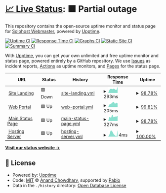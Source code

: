 # [📈 Live Status](https://status-alt.solohost.dev): <!--live status--> **🟧 Partial outage**

This repository contains the open-source uptime monitor and status page for [Solohost Webmaster](https://www.solohost.dev/), powered by [Upptime](https://github.com/upptime/upptime).

[![Uptime CI](https://github.com/solohost-webadmin/solohost-status/workflows/Uptime%20CI/badge.svg)](https://github.com/solohost-webadmin/solohost-status/actions?query=workflow%3A%22Uptime+CI%22)
[![Response Time CI](https://github.com/solohost-webadmin/solohost-status/workflows/Response%20Time%20CI/badge.svg)](https://github.com/solohost-webadmin/solohost-status/actions?query=workflow%3A%22Response+Time+CI%22)
[![Graphs CI](https://github.com/solohost-webadmin/solohost-status/workflows/Graphs%20CI/badge.svg)](https://github.com/solohost-webadmin/solohost-status/actions?query=workflow%3A%22Graphs+CI%22)
[![Static Site CI](https://github.com/solohost-webadmin/solohost-status/workflows/Static%20Site%20CI/badge.svg)](https://github.com/solohost-webadmin/solohost-status/actions?query=workflow%3A%22Static+Site+CI%22)
[![Summary CI](https://github.com/solohost-webadmin/solohost-status/workflows/Summary%20CI/badge.svg)](https://github.com/solohost-webadmin/solohost-status/actions?query=workflow%3A%22Summary+CI%22)

With [Upptime](https://upptime.js.org), you can get your own unlimited and free uptime monitor and status page, powered entirely by a GitHub repository. We use [Issues](https://github.com/solohost-webadmin/solohost-status/issues) as incident reports, [Actions](https://github.com/solohost-webadmin/solohost-status/actions) as uptime monitors, and [Pages](https://status-alt.solohost.dev) for the status page.

<!--start: status pages-->
<!-- This summary is generated by Upptime (https://github.com/upptime/upptime) -->
<!-- Do not edit this manually, your changes will be overwritten -->
<!-- prettier-ignore -->
| URL | Status | History | Response Time | Uptime |
| --- | ------ | ------- | ------------- | ------ |
| <img alt="" src="https://icons.duckduckgo.com/ip3/www.solohost.dev.ico" height="13"> [Site Landing](https://www.solohost.dev/) | 🟥 Down | [site-landing.yml](https://github.com/solohost-webadmin/solohost-status/commits/HEAD/history/site-landing.yml) | <details><summary><img alt="Response time graph" src="./graphs/site-landing/response-time-week.png" height="20"> 293ms</summary><br><a href="https://status-alt.solohost.dev/history/site-landing"><img alt="Response time 403" src="https://img.shields.io/endpoint?url=https%3A%2F%2Fraw.githubusercontent.com%2Fsolohost-webadmin%2Fsolohost-status%2FHEAD%2Fapi%2Fsite-landing%2Fresponse-time.json"></a><br><a href="https://status-alt.solohost.dev/history/site-landing"><img alt="24-hour response time 297" src="https://img.shields.io/endpoint?url=https%3A%2F%2Fraw.githubusercontent.com%2Fsolohost-webadmin%2Fsolohost-status%2FHEAD%2Fapi%2Fsite-landing%2Fresponse-time-day.json"></a><br><a href="https://status-alt.solohost.dev/history/site-landing"><img alt="7-day response time 293" src="https://img.shields.io/endpoint?url=https%3A%2F%2Fraw.githubusercontent.com%2Fsolohost-webadmin%2Fsolohost-status%2FHEAD%2Fapi%2Fsite-landing%2Fresponse-time-week.json"></a><br><a href="https://status-alt.solohost.dev/history/site-landing"><img alt="30-day response time 304" src="https://img.shields.io/endpoint?url=https%3A%2F%2Fraw.githubusercontent.com%2Fsolohost-webadmin%2Fsolohost-status%2FHEAD%2Fapi%2Fsite-landing%2Fresponse-time-month.json"></a><br><a href="https://status-alt.solohost.dev/history/site-landing"><img alt="1-year response time 403" src="https://img.shields.io/endpoint?url=https%3A%2F%2Fraw.githubusercontent.com%2Fsolohost-webadmin%2Fsolohost-status%2FHEAD%2Fapi%2Fsite-landing%2Fresponse-time-year.json"></a></details> | <details><summary><a href="https://status-alt.solohost.dev/history/site-landing">98.78%</a></summary><a href="https://status-alt.solohost.dev/history/site-landing"><img alt="All-time uptime 96.77%" src="https://img.shields.io/endpoint?url=https%3A%2F%2Fraw.githubusercontent.com%2Fsolohost-webadmin%2Fsolohost-status%2FHEAD%2Fapi%2Fsite-landing%2Fuptime.json"></a><br><a href="https://status-alt.solohost.dev/history/site-landing"><img alt="24-hour uptime 91.46%" src="https://img.shields.io/endpoint?url=https%3A%2F%2Fraw.githubusercontent.com%2Fsolohost-webadmin%2Fsolohost-status%2FHEAD%2Fapi%2Fsite-landing%2Fuptime-day.json"></a><br><a href="https://status-alt.solohost.dev/history/site-landing"><img alt="7-day uptime 98.78%" src="https://img.shields.io/endpoint?url=https%3A%2F%2Fraw.githubusercontent.com%2Fsolohost-webadmin%2Fsolohost-status%2FHEAD%2Fapi%2Fsite-landing%2Fuptime-week.json"></a><br><a href="https://status-alt.solohost.dev/history/site-landing"><img alt="30-day uptime 99.72%" src="https://img.shields.io/endpoint?url=https%3A%2F%2Fraw.githubusercontent.com%2Fsolohost-webadmin%2Fsolohost-status%2FHEAD%2Fapi%2Fsite-landing%2Fuptime-month.json"></a><br><a href="https://status-alt.solohost.dev/history/site-landing"><img alt="1-year uptime 96.77%" src="https://img.shields.io/endpoint?url=https%3A%2F%2Fraw.githubusercontent.com%2Fsolohost-webadmin%2Fsolohost-status%2FHEAD%2Fapi%2Fsite-landing%2Fuptime-year.json"></a></details>
| <img alt="" src="https://icons.duckduckgo.com/ip3/solohost.dev.ico" height="13"> [Web Portal](https://solohost.dev/yunohost/sso/) | 🟩 Up | [web-portal.yml](https://github.com/solohost-webadmin/solohost-status/commits/HEAD/history/web-portal.yml) | <details><summary><img alt="Response time graph" src="./graphs/web-portal/response-time-week.png" height="20"> 205ms</summary><br><a href="https://status-alt.solohost.dev/history/web-portal"><img alt="Response time 243" src="https://img.shields.io/endpoint?url=https%3A%2F%2Fraw.githubusercontent.com%2Fsolohost-webadmin%2Fsolohost-status%2FHEAD%2Fapi%2Fweb-portal%2Fresponse-time.json"></a><br><a href="https://status-alt.solohost.dev/history/web-portal"><img alt="24-hour response time 293" src="https://img.shields.io/endpoint?url=https%3A%2F%2Fraw.githubusercontent.com%2Fsolohost-webadmin%2Fsolohost-status%2FHEAD%2Fapi%2Fweb-portal%2Fresponse-time-day.json"></a><br><a href="https://status-alt.solohost.dev/history/web-portal"><img alt="7-day response time 205" src="https://img.shields.io/endpoint?url=https%3A%2F%2Fraw.githubusercontent.com%2Fsolohost-webadmin%2Fsolohost-status%2FHEAD%2Fapi%2Fweb-portal%2Fresponse-time-week.json"></a><br><a href="https://status-alt.solohost.dev/history/web-portal"><img alt="30-day response time 165" src="https://img.shields.io/endpoint?url=https%3A%2F%2Fraw.githubusercontent.com%2Fsolohost-webadmin%2Fsolohost-status%2FHEAD%2Fapi%2Fweb-portal%2Fresponse-time-month.json"></a><br><a href="https://status-alt.solohost.dev/history/web-portal"><img alt="1-year response time 243" src="https://img.shields.io/endpoint?url=https%3A%2F%2Fraw.githubusercontent.com%2Fsolohost-webadmin%2Fsolohost-status%2FHEAD%2Fapi%2Fweb-portal%2Fresponse-time-year.json"></a></details> | <details><summary><a href="https://status-alt.solohost.dev/history/web-portal">99.81%</a></summary><a href="https://status-alt.solohost.dev/history/web-portal"><img alt="All-time uptime 96.85%" src="https://img.shields.io/endpoint?url=https%3A%2F%2Fraw.githubusercontent.com%2Fsolohost-webadmin%2Fsolohost-status%2FHEAD%2Fapi%2Fweb-portal%2Fuptime.json"></a><br><a href="https://status-alt.solohost.dev/history/web-portal"><img alt="24-hour uptime 98.67%" src="https://img.shields.io/endpoint?url=https%3A%2F%2Fraw.githubusercontent.com%2Fsolohost-webadmin%2Fsolohost-status%2FHEAD%2Fapi%2Fweb-portal%2Fuptime-day.json"></a><br><a href="https://status-alt.solohost.dev/history/web-portal"><img alt="7-day uptime 99.81%" src="https://img.shields.io/endpoint?url=https%3A%2F%2Fraw.githubusercontent.com%2Fsolohost-webadmin%2Fsolohost-status%2FHEAD%2Fapi%2Fweb-portal%2Fuptime-week.json"></a><br><a href="https://status-alt.solohost.dev/history/web-portal"><img alt="30-day uptime 99.96%" src="https://img.shields.io/endpoint?url=https%3A%2F%2Fraw.githubusercontent.com%2Fsolohost-webadmin%2Fsolohost-status%2FHEAD%2Fapi%2Fweb-portal%2Fuptime-month.json"></a><br><a href="https://status-alt.solohost.dev/history/web-portal"><img alt="1-year uptime 96.85%" src="https://img.shields.io/endpoint?url=https%3A%2F%2Fraw.githubusercontent.com%2Fsolohost-webadmin%2Fsolohost-status%2FHEAD%2Fapi%2Fweb-portal%2Fuptime-year.json"></a></details>
| <img alt="" src="https://icons.duckduckgo.com/ip3/status.solohost.dev.ico" height="13"> [Main Status Page](https://status.solohost.dev/) | 🟩 Up | [main-status-page.yml](https://github.com/solohost-webadmin/solohost-status/commits/HEAD/history/main-status-page.yml) | <details><summary><img alt="Response time graph" src="./graphs/main-status-page/response-time-week.png" height="20"> 327ms</summary><br><a href="https://status-alt.solohost.dev/history/main-status-page"><img alt="Response time 485" src="https://img.shields.io/endpoint?url=https%3A%2F%2Fraw.githubusercontent.com%2Fsolohost-webadmin%2Fsolohost-status%2FHEAD%2Fapi%2Fmain-status-page%2Fresponse-time.json"></a><br><a href="https://status-alt.solohost.dev/history/main-status-page"><img alt="24-hour response time 452" src="https://img.shields.io/endpoint?url=https%3A%2F%2Fraw.githubusercontent.com%2Fsolohost-webadmin%2Fsolohost-status%2FHEAD%2Fapi%2Fmain-status-page%2Fresponse-time-day.json"></a><br><a href="https://status-alt.solohost.dev/history/main-status-page"><img alt="7-day response time 327" src="https://img.shields.io/endpoint?url=https%3A%2F%2Fraw.githubusercontent.com%2Fsolohost-webadmin%2Fsolohost-status%2FHEAD%2Fapi%2Fmain-status-page%2Fresponse-time-week.json"></a><br><a href="https://status-alt.solohost.dev/history/main-status-page"><img alt="30-day response time 405" src="https://img.shields.io/endpoint?url=https%3A%2F%2Fraw.githubusercontent.com%2Fsolohost-webadmin%2Fsolohost-status%2FHEAD%2Fapi%2Fmain-status-page%2Fresponse-time-month.json"></a><br><a href="https://status-alt.solohost.dev/history/main-status-page"><img alt="1-year response time 485" src="https://img.shields.io/endpoint?url=https%3A%2F%2Fraw.githubusercontent.com%2Fsolohost-webadmin%2Fsolohost-status%2FHEAD%2Fapi%2Fmain-status-page%2Fresponse-time-year.json"></a></details> | <details><summary><a href="https://status-alt.solohost.dev/history/main-status-page">98.78%</a></summary><a href="https://status-alt.solohost.dev/history/main-status-page"><img alt="All-time uptime 96.77%" src="https://img.shields.io/endpoint?url=https%3A%2F%2Fraw.githubusercontent.com%2Fsolohost-webadmin%2Fsolohost-status%2FHEAD%2Fapi%2Fmain-status-page%2Fuptime.json"></a><br><a href="https://status-alt.solohost.dev/history/main-status-page"><img alt="24-hour uptime 91.47%" src="https://img.shields.io/endpoint?url=https%3A%2F%2Fraw.githubusercontent.com%2Fsolohost-webadmin%2Fsolohost-status%2FHEAD%2Fapi%2Fmain-status-page%2Fuptime-day.json"></a><br><a href="https://status-alt.solohost.dev/history/main-status-page"><img alt="7-day uptime 98.78%" src="https://img.shields.io/endpoint?url=https%3A%2F%2Fraw.githubusercontent.com%2Fsolohost-webadmin%2Fsolohost-status%2FHEAD%2Fapi%2Fmain-status-page%2Fuptime-week.json"></a><br><a href="https://status-alt.solohost.dev/history/main-status-page"><img alt="30-day uptime 99.72%" src="https://img.shields.io/endpoint?url=https%3A%2F%2Fraw.githubusercontent.com%2Fsolohost-webadmin%2Fsolohost-status%2FHEAD%2Fapi%2Fmain-status-page%2Fuptime-month.json"></a><br><a href="https://status-alt.solohost.dev/history/main-status-page"><img alt="1-year uptime 96.77%" src="https://img.shields.io/endpoint?url=https%3A%2F%2Fraw.githubusercontent.com%2Fsolohost-webadmin%2Fsolohost-status%2FHEAD%2Fapi%2Fmain-status-page%2Fuptime-year.json"></a></details>
| <img alt="" src="https://icons.duckduckgo.com/ip3/null.ico" height="13"> [Hosting Server](solohost.dev) | 🟩 Up | [hosting-server.yml](https://github.com/solohost-webadmin/solohost-status/commits/HEAD/history/hosting-server.yml) | <details><summary><img alt="Response time graph" src="./graphs/hosting-server/response-time-week.png" height="20"> 4ms</summary><br><a href="https://status-alt.solohost.dev/history/hosting-server"><img alt="Response time 5" src="https://img.shields.io/endpoint?url=https%3A%2F%2Fraw.githubusercontent.com%2Fsolohost-webadmin%2Fsolohost-status%2FHEAD%2Fapi%2Fhosting-server%2Fresponse-time.json"></a><br><a href="https://status-alt.solohost.dev/history/hosting-server"><img alt="24-hour response time 3" src="https://img.shields.io/endpoint?url=https%3A%2F%2Fraw.githubusercontent.com%2Fsolohost-webadmin%2Fsolohost-status%2FHEAD%2Fapi%2Fhosting-server%2Fresponse-time-day.json"></a><br><a href="https://status-alt.solohost.dev/history/hosting-server"><img alt="7-day response time 4" src="https://img.shields.io/endpoint?url=https%3A%2F%2Fraw.githubusercontent.com%2Fsolohost-webadmin%2Fsolohost-status%2FHEAD%2Fapi%2Fhosting-server%2Fresponse-time-week.json"></a><br><a href="https://status-alt.solohost.dev/history/hosting-server"><img alt="30-day response time 4" src="https://img.shields.io/endpoint?url=https%3A%2F%2Fraw.githubusercontent.com%2Fsolohost-webadmin%2Fsolohost-status%2FHEAD%2Fapi%2Fhosting-server%2Fresponse-time-month.json"></a><br><a href="https://status-alt.solohost.dev/history/hosting-server"><img alt="1-year response time 5" src="https://img.shields.io/endpoint?url=https%3A%2F%2Fraw.githubusercontent.com%2Fsolohost-webadmin%2Fsolohost-status%2FHEAD%2Fapi%2Fhosting-server%2Fresponse-time-year.json"></a></details> | <details><summary><a href="https://status-alt.solohost.dev/history/hosting-server">100.00%</a></summary><a href="https://status-alt.solohost.dev/history/hosting-server"><img alt="All-time uptime 99.99%" src="https://img.shields.io/endpoint?url=https%3A%2F%2Fraw.githubusercontent.com%2Fsolohost-webadmin%2Fsolohost-status%2FHEAD%2Fapi%2Fhosting-server%2Fuptime.json"></a><br><a href="https://status-alt.solohost.dev/history/hosting-server"><img alt="24-hour uptime 100.00%" src="https://img.shields.io/endpoint?url=https%3A%2F%2Fraw.githubusercontent.com%2Fsolohost-webadmin%2Fsolohost-status%2FHEAD%2Fapi%2Fhosting-server%2Fuptime-day.json"></a><br><a href="https://status-alt.solohost.dev/history/hosting-server"><img alt="7-day uptime 100.00%" src="https://img.shields.io/endpoint?url=https%3A%2F%2Fraw.githubusercontent.com%2Fsolohost-webadmin%2Fsolohost-status%2FHEAD%2Fapi%2Fhosting-server%2Fuptime-week.json"></a><br><a href="https://status-alt.solohost.dev/history/hosting-server"><img alt="30-day uptime 100.00%" src="https://img.shields.io/endpoint?url=https%3A%2F%2Fraw.githubusercontent.com%2Fsolohost-webadmin%2Fsolohost-status%2FHEAD%2Fapi%2Fhosting-server%2Fuptime-month.json"></a><br><a href="https://status-alt.solohost.dev/history/hosting-server"><img alt="1-year uptime 99.99%" src="https://img.shields.io/endpoint?url=https%3A%2F%2Fraw.githubusercontent.com%2Fsolohost-webadmin%2Fsolohost-status%2FHEAD%2Fapi%2Fhosting-server%2Fuptime-year.json"></a></details>

<!--end: status pages-->

[**Visit our status website →**](https://status-alt.solohost.dev)

## 📄 License

- Powered by: [Upptime](https://github.com/upptime/upptime)
- Code: [MIT](./LICENSE) © [Anand Chowdhary](https://anandchowdhary.com), supported by [Pabio](https://pabio.com)
- Data in the `./history` directory: [Open Database License](https://opendatacommons.org/licenses/odbl/1-0/)
